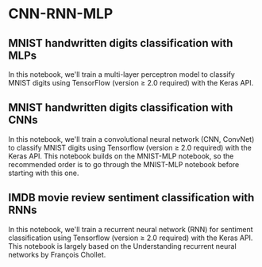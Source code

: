 # CNN-RNN-MLP

## MNIST handwritten digits classification with MLPs
In this notebook, we'll train a multi-layer perceptron model to classify MNIST digits using TensorFlow (version $\ge$ 2.0 required) with the Keras API.

## MNIST handwritten digits classification with CNNs
In this notebook, we'll train a convolutional neural network (CNN, ConvNet) to classify MNIST digits using Tensorflow (version $\ge$ 2.0 required) with the Keras API.
This notebook builds on the MNIST-MLP notebook, so the recommended order is to go through the MNIST-MLP notebook before starting with this one.

## IMDB movie review sentiment classification with RNNs
In this notebook, we'll train a recurrent neural network (RNN) for sentiment classification using Tensorflow (version $\ge$ 2.0 required) with the Keras API. This notebook is largely based on the Understanding recurrent neural networks by François Chollet.


